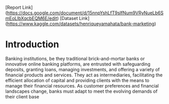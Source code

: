 [Report Link] (https://docs.google.com/document/d/15nnpYshLfT9slfNum9VRyNueLb6SmEoLlbXqcbEQM6E/edit)
[Dataset Link] (https://www.kaggle.com/datasets/henriqueyamahata/bank-marketing)

# Introduction
Banking institutions, be they traditional brick-and-mortar banks or innovative online banking platforms, are entrusted with safeguarding deposits, granting loans, managing investments, and offering a variety of financial products and services. They act as intermediaries, facilitating the efficient allocation of capital and providing clients with the means to manage their financial resources. As customer preferences and financial landscapes change, banks must adapt to meet the evolving demands of their client base
